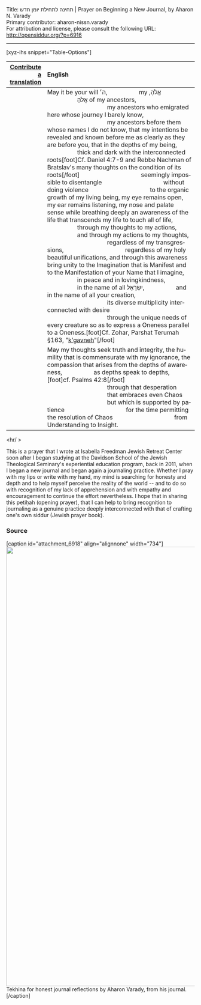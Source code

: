 <html>
<head></head>
<body>
Title: תחינה לתחילת יומן חדש | Prayer on Beginning a New Journal, by Aharon N. Varady<br />
Primary contributor: aharon-nissn.varady<br />
For attribution and license, please consult the following URL: <a href="http://opensiddur.org/?p=6916">http://opensiddur.org/?p=6916</a>
<p />
<hr />

[xyz-ihs snippet="Table-Options"]<table style="margin-left: auto; margin-right: auto;" class="draggable">
<thead><tr><th id="x" style="text-align: right;"><a href="/translate/" target="_blank" rel="noopener">Contribute a translation</a></th><th style="text-align: left;">English</th></tr></thead>
<tbody>
<tr><td style="vertical-align:top;">
<div class="liturgy" lang="he" style="text-align: right;">

</span></div></td>

<td style="vertical-align:top;"><div class="english" lang="en">
May it be your will <span class="hebrew" lang="he">ה׳</span>, 
<span style="padding-left: 5em;">my <span class="hebrew" lang="he">אֱלֹהַ</span>,
<span style="padding-left: 5em;"><span class="hebrew" lang="he">אֱלֹהַ</span> of my ancestors,</span>
<span style="padding-left: 10em;">my ancestors who emigrated here whose journey I barely know,</span>
<span style="padding-left: 10em;">my ancestors before them whose names I do not know,</span>
that my intentions be revealed and known before me as clearly as they are before you,
that in the depths of my being,
<span style="padding-left: 5em;">thick and dark with the interconnected roots</span>[foot]Cf. Daniel 4:7-9 and Rebbe Nachman of Bratslav's many thoughts on the condition of its roots[/foot]
<span style="padding-left: 10em;">seemingly impossible to disentangle 
<span style="padding-left: 10em;">without doing violence 
<span style="padding-left: 10em;">to the organic growth of my living being,</span>
my eye remains open,
my ear remains listening,
my nose and palate sense while breathing deeply an awareness of the life that transcends my life to touch all of life,
<span style="padding-left: 5em;">through my thoughts to my actions,</span>
<span style="padding-left: 5em;">and through my actions to my thoughts,</span>
<span style="padding-left: 10em;">regardless of my transgressions,</span>
<span style="padding-left: 10em;">regardless of my holy beautiful unifications,</span>
and through this awareness bring unity to the Imagination that is Manifest 
and to the Manifestation of your Name that I imagine,
<span style="padding-left: 5em;">in peace and in lovingkindness,</span>
<span style="padding-left: 5em;">in the name of all <span class="hebrew" lang="he">יִשְׂרָאֵל</span>,</span>
<span style="padding-left: 5em;">and in the name of all your creation,</span>
<span style="padding-left: 10em;">its diverse multiplicity interconnected with desire
<span style="padding-left: 10em;">through the unique needs of every creature</span>
so as to express a Oneness parallel to a Oneness.[foot]Cf. Zohar, Parshat Terumah §163, "<a href="https://opensiddur.org/prayers-for/special-days/sabbath/kabbalat-shabbat/secret-of-oneness-mystery-of-shabbat/">k'gavneh</a>"[/foot]
</div></td>
</tr>


<tr><td style="vertical-align:top;">
<div class="liturgy" lang="he" style="text-align: right;">

</span></div></td>

<td style="vertical-align:top;"><div class="english" lang="en">
May my thoughts seek truth and integrity,
the humility that is commensurate with my ignorance,
the compassion that arises from the depths of awareness,
<span style="padding-left: 5em;">as depths speak to depths,</span>[foot]cf. Psalms 42:8[/foot]&nbsp;<br />
<span style="padding-left: 10em;">through that desperation
<span style="padding-left: 10em;">that embraces even Chaos</span>
<span style="padding-left: 10em;">but which is supported by patience</span>
<span style="padding-left: 10em;">for the time permitting the resolution of Chaos
<span style="padding-left: 10em;">from Understanding to Insight.</span>
</div></td>
</tr>
</tbody></table>

<hr/ >

This is a prayer that I wrote at Isabella Freedman Jewish Retreat Center soon after I began studying at the Davidson School of the Jewish Theological Seminary's experiential education program, back in 2011, when I began a new journal and began again a journaling practice. Whether I pray with my lips or write with my hand, my mind is searching for honesty and depth and to help myself perceive the reality of the world -- and to do so with recognition of my lack of apprehension and with empathy and encouragement to continue the effort nevertheless. I hope that in sharing this petiḥah (opening prayer), that I can help to bring recognition to journaling as a genuine practice deeply interconnected with that of crafting one's own siddur (Jewish prayer book).

<h3>Source</h3>

[caption id="attachment_6918" align="alignnone" width="734"]<a href="https://opensiddur.org/wp-content/uploads/2013/05/Tekhina-for-honest-journal-reflections.jpg"><img src="https://opensiddur.org/wp-content/uploads/2013/05/Tekhina-for-honest-journal-reflections.jpg" alt="" width="734" height="1170" class="size-full wp-image-6918" /></a> Tekhina for honest journal reflections by Aharon Varady, from his journal.[/caption]
</body>
</html>